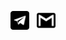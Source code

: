 [<img src="img/image.png" alt="Telegram" width="30"/>](https://t.me/tiganoviv)&nbsp;&nbsp;
[<img src="img/image-1.png" alt="Gmail" width="30"/>](mailto:tiganoviv@gmail.com)
